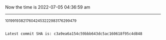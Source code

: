 Now the time is 2022-07-05 04:36:59 am

---

<small>1019919382176042453222983176299479</small>

```txt

Latest commit SHA is: c3a9ea6a154c59bbb643dc5ac160618f95c4d848
```
